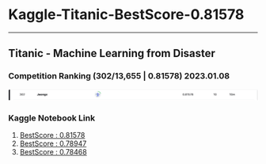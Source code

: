 # Kaggle-Titanic-BestScore-0.81578
---
## Titanic - Machine Learning from Disaster
### Competition Ranking (302/13,655 | 0.81578) 2023.01.08
![Ranking](./img/ranking-kaggle.png)

### Kaggle Notebook Link
1. [BestScore : 0.81578](https://www.kaggle.com/code/jeongz/bestscore-0-81578-kaggle-titanic-try2-jeong)
2. [BestScore : 0.78947](https://www.kaggle.com/code/jeongz/bestscore-0-78947-kaggle-titanic-try1-jeong)
3. [BestScore : 0.78468](https://www.kaggle.com/code/jeongz/bestscore-0-78468-kaggle-titanic-try3-jeong)